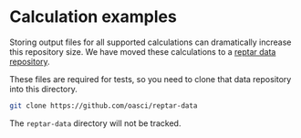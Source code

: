 # Calculation examples

Storing output files for all supported calculations can dramatically increase this repository size.
We have moved these calculations to a [reptar data repository](https://github.com/oasci/reptar-data).

These files are required for tests, so you need to clone that data repository into this directory.

```bash
git clone https://github.com/oasci/reptar-data
```

The `reptar-data` directory will not be tracked.
